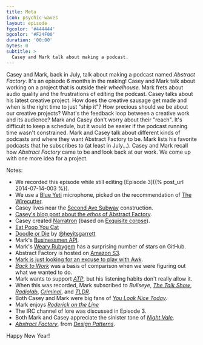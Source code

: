 ```yaml
---
title: Meta
icon: psychic-waves
layout: episode
fgcolor: '#444444'
bgcolor: '#F24F00'
duration: '00:00'
bytes: 0
subtitle: >
  Casey and Mark talk about making a podcast.
---
```


Casey and Mark, back in July, talk about making a podcast named _Abstract Factory_.
It's an episode 6 months in the making! Casey and Mark talk about working on a
project that is outside their _wheelhouse_.  Mark frets about audio quality and
the frustrations of editing the podcast. Casey talks about his latest creative
project. How does the creative sausage get made and when is the right time to
just "ship it"? How precious should we be about our creative projects? What's
the feedback loop between a creative work and its audience? Mark and Casey don't
worry about their "reach". It's difficult to keep a schedule, but it would
be easier if the podcast running time wasn't constrained. Mark and Casey talk
about different kinds of podcasts and where they want Abstract Factory to be.
Mark lists his favorite podcasts that he subscribes to (at least in July&hellip;).
Casey and Mark recall how _Abstract Factory_ came to be and look back at our work.
We come up with one more idea for a project.

Notes:

+ We recorded this episode while still editing [Episode 3]({% post_url 2014-07-14-003 %}).
+ We use a [Blue Yeti](http://www.bluemic.com/yeti/) microphone, picked on the recommendation of [The Wirecutter](http://thewirecutter.com/reviews/the-best-usb-microphone/).
+ Casey lives near the [Second Ave Subway](http://en.wikipedia.org/wiki/Second_Avenue_Subway) construction.
+ [Casey's blog post about the _ethos_ of Abstract Factory](https://medium.com/@ckolderup/abstract-factory-concrete-promises-735bf29eb06a).
+ Casey created [Narratron](http://narratron.com/) (based on [Exquisite corpse](http://en.wikipedia.org/wiki/Exquisite_corpse)).
+ [Eat Poop You Cat](http://boardgamegeek.com/boardgame/30618/eat-poop-you-cat)
+ [Doodle or Die](http://doodleordie.com/) by [@heyitsgarrett](https://twitter.com/heyitsgarrett)
+ Mark's [Businessmen API](http://www.avatarpro.biz/).
+ Mark's [Weary Rubygem](https://github.com/mwunsch/weary) has a surprising number of stars on GitHub.
+ Abstract Factory is hosted on [Amazon S3](http://aws.amazon.com/s3/).
+ [Mark is just looking for an excuse to play with Awk](http://youtu.be/jw-3Ufd_u4c).
+ [_Back to Work_](http://5by5.tv/b2w) was a basis of comparison when we were figuring out what we wanted to do.
+ Mark wants to support [_ATP_](http://atp.fm/), but his listening habits don't really allow it.
+ When this was recorded, Mark subscribed to _Bullseye_, [_The Talk Show_](http://daringfireball.net/thetalkshow/), [_Radiolab_](http://www.radiolab.org/), [_Criminal_](http://thisiscriminal.com/), and [_TLDR_](http://www.onthemedia.org/blogs/on-the-media/).
+ Both Casey and Mark were big fans of [_You Look Nice Today_](http://youlooknicetoday.com/).
+ Mark enjoys [_Roderick on the Line_](http://www.merlinmann.com/roderick/)
+ The IRC channel of lore was discussed in Episode 3.
+ Both Mark and Casey appreciate the sinister tone of [_Night Vale_](http://commonplacebooks.com/).
+ [_Abstract Factory_](http://en.wikipedia.org/wiki/Abstract_factory_pattern), from [_Design Patterns_](http://www.amazon.com/Design-Patterns-Object-Oriented-Professional-Computing/dp/0201634988).

Happy New Year!

